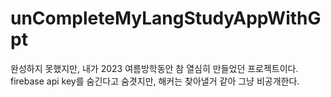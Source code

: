 # unCompleteMyLangStudyAppWithGpt
완성하지 못했지만, 내가 2023 여름방학동안 참 열심히 만들었던 프로젝트이다. firebase api key를 숨긴다고 숨겻지만, 해커는 찾아낼거 같아 그냥 비공개한다.

